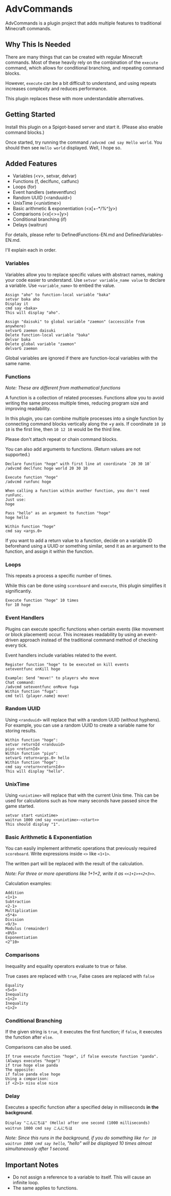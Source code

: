 # AdvCommands
AdvCommands is a plugin project that adds multiple features to traditional Minecraft commands.

## Why This Is Needed
There are many things that can be created with regular Minecraft commands.
Most of these heavily rely on the combination of the `execute` command, which allows for conditional branching, and repeating command blocks.

However, `execute` can be a bit difficult to understand, and using repeats increases complexity and reduces performance.

This plugin replaces these with more understandable alternatives.

## Getting Started
Install this plugin on a Spigot-based server and start it. (Please also enable command blocks.)

Once started, try running the command `/advcmd cmd say Hello world`.
You should then see `Hello world` displayed. Well, I hope so.

## Added Features
- Variables (\<v\>, setvar, delvar)
- Functions (f, declfunc, catfunc)
- Loops (for)
- Event handlers (seteventfunc)
- Random UUID (\<randuuid\>)
- UnixTime (\<unixtime\>)
- Basic arithmetic & exponentiation (\<x[+-*/%^]y\>)
- Comparisons (\<x[<>=]y\>)
- Conditional branching (if)
- Delays (waitrun)

For details, please refer to DefinedFunctions-EN.md and DefinedVariables-EN.md.

I'll explain each in order.

### Variables
Variables allow you to replace specific values with abstract names, making your code easier to understand.
Use `setvar variable_name value` to declare a variable.
Use `<variable_name>` to embed the value.
```
Assign "aho" to function-local variable "baka"
setvar baka aho
Display it
cmd say <baka>
This will display "aho".

Assign "daisuki" to global variable "zaemon" (accessible from anywhere)
setvarG zaemon daisuki
Delete function-local variable "baka"
delvar baka
Delete global variable "zaemon"
delvarG zaemon
```
Global variables are ignored if there are function-local variables with the same name.

### Functions
*Note: These are different from mathematical functions*

A function is a collection of related processes.
Functions allow you to avoid writing the same process multiple times, reducing program size and improving readability.

In this plugin, you can combine multiple processes into a single function by connecting command blocks vertically along the +y axis.
If coordinate `10 10 10` is the first line, then `10 12 10` would be the third line.

Please don't attach repeat or chain command blocks.

You can also add arguments to functions. (Return values are not supported.)

```
Declare function "hoge" with first line at coordinate `20 30 10`
/advcmd declfunc hoge world 20 30 10

Execute function "hoge"
/advcmd runfunc hoge

When calling a function within another function, you don't need runFunc.
Just use:
hoge

Pass "hello" as an argument to function "hoge"
hoge hello

Within function "hoge"
cmd say <args.0>
```
If you want to add a return value to a function, decide on a variable ID beforehand using a UUID or something similar, send it as an argument to the function, and assign it within the function.

### Loops
This repeats a process a specific number of times.

While this can be done using `scoreboard` and `execute`, this plugin simplifies it significantly.

```
Execute function "hoge" 10 times
for 10 hoge
```

### Event Handlers
Plugins can execute specific functions when certain events (like movement or block placement) occur.
This increases readability by using an event-driven approach instead of the traditional command method of checking every tick.

Event handlers include variables related to the event.

```
Register function "hoge" to be executed on kill events
seteventfunc onKill hoge

Example: Send "move!" to players who move
Chat command:
/advcmd seteventfunc onMove fuga
Within function "fuga":
cmd tell {player.name} move!
```

### Random UUID
Using `<randuuid>` will replace that with a random UUID (without hyphens).
For example, you can use a random UUID to create a variable name for storing results.
```
Within function "hoge":
setvar returnId <randuuid>
piyo <returnId>
Within function "piyo":
setvarG return<args.0> hello
Within function "hoge":
cmd say <return<returnId>>
This will display "hello".
```

### UnixTime
Using `<unixtime>` will replace that with the current Unix time.
This can be used for calculations such as how many seconds have passed since the game started.
```
setvar start <unixtime>
waitrun 1000 cmd say <<unixtime>-<start>>
This should display "1".
```

### Basic Arithmetic & Exponentiation
You can easily implement arithmetic operations that previously required `scoreboard`.
Write expressions inside `<>` like `<1+1>`.

The written part will be replaced with the result of the calculation.

*Note: For three or more operations like 1+1+2, write it as `<<1+1>+<2+3>>`.*

Calculation examples:
```
Addition
<1+1>
Subtraction
<2-1>
Multiplication
<5*4>
Division
<9/3>
Modulus (remainder)
<8%5>
Exponentiation
<2^10>
```

### Comparisons
Inequality and equality operators evaluate to true or false.

True cases are replaced with `true`,
False cases are replaced with `false`
```
Equality
<5=5>
Inequality
<1<2>
Inequality
<1>2>
```

### Conditional Branching
If the given string is `true`, it executes the first function; if `false`, it executes the function after `else`.

Comparisons can also be used.
```
If true execute function "hoge", if false execute function "panda". (Always executes "hoge")
if true hoge else panda
The opposite:
if false panda else hoge
Using a comparison:
if <2>1> nisu else nice
```

### Delay
Executes a specific function after a specified delay in milliseconds **in the background**.
```
Display "こんにちは" (Hello) after one second (1000 milliseconds)
waitrun 1000 cmd say こんにちは
```
*Note: Since this runs in the background, if you do something like `for 10 waitrun 1000 cmd say hello`, "hello" will be displayed 10 times almost simultaneously after 1 second.*

## Important Notes
- Do not assign a reference to a variable to itself. This will cause an infinite loop.
- The same applies to functions.
